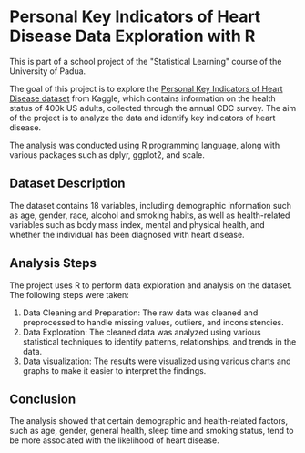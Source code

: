 # Personal Key Indicators of Heart Disease Data Exploration with R

This is part of a school project of the "Statistical Learning" course of the University of Padua.

The goal of this project is to explore the [Personal Key Indicators of Heart Disease dataset](https://www.kaggle.com/datasets/kamilpytlak/personal-key-indicators-of-heart-disease) from Kaggle, which contains information on the health status of 400k US adults, 
collected through the annual CDC survey. The aim of the project is to analyze the data and identify key indicators of heart disease.

The analysis was conducted using R programming language, along with various packages such as dplyr, ggplot2, and scale.

## Dataset Description

The dataset contains 18 variables, including demographic information such as age, gender, race, alcohol and smoking habits, as well as health-related variables
such as body mass index, mental and physical health, and whether the individual has been diagnosed with heart disease.
## Analysis Steps

The project uses R to perform data exploration and analysis on the dataset. The following steps were taken:

1. Data Cleaning and Preparation: The raw data was cleaned and preprocessed to handle missing values, outliers, and inconsistencies.
2. Data Exploration: The cleaned data was analyzed using various statistical techniques to identify patterns, relationships, and trends in the data.
3. Data visualization: The results were visualized using various charts and graphs to make it easier to interpret the findings.

## Conclusion

The analysis showed that certain demographic and health-related factors, such as age, gender, general health, sleep time and smoking status, 
tend to be more associated with the likelihood of heart disease.
